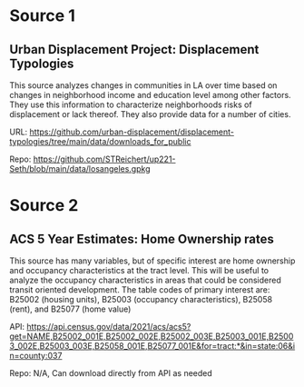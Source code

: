 # Source 1
## Urban Displacement Project: Displacement Typologies
This source analyzes changes in communities in LA over time based on changes in neighborhood income and education level among other factors. They use this information to characterize neighborhoods risks of displacement or lack thereof. They also provide data for a number of cities. 

URL: https://github.com/urban-displacement/displacement-typologies/tree/main/data/downloads_for_public

Repo: https://github.com/STReichert/up221-Seth/blob/main/data/losangeles.gpkg

# Source 2
## ACS 5 Year Estimates: Home Ownership rates
This source has many variables, but of specific interest are home ownership and occupancy characteristics at the tract level. This will be useful to analyze the occupancy characteristics in areas that could be considered transit oriented development. The table codes of primary interest are: B25002 (housing units), B25003 (occupancy characteristics), B25058 (rent), and B25077 (home value)

API: https://api.census.gov/data/2021/acs/acs5?get=NAME,B25002_001E,B25002_002E,B25002_003E,B25003_001E,B25003_002E,B25003_003E,B25058_001E,B25077_001E&for=tract:*&in=state:06&in=county:037

Repo: N/A, Can download directly from API as needed
